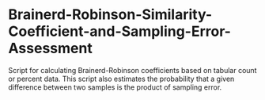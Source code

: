 # Brainerd-Robinson-Similarity-Coefficient-and-Sampling-Error-Assessment
Script for calculating Brainerd-Robinson coefficients based on tabular count or percent data. This script also estimates the probability that a given difference between two samples is the product of sampling error.
